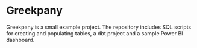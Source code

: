 # Greekpany

Greekpany is a small example project. The repository includes SQL scripts for creating and populating tables, a dbt project and a sample Power BI dashboard.

